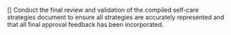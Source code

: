[] Conduct the final review and validation of the compiled self-care strategies document to ensure all strategies are accurately represented and that all final approval feedback has been incorporated.